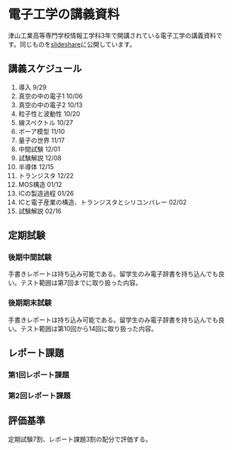 # 電子工学の講義資料

津山工業高等専門学校情報工学科3年で開講されている電子工学の講義資料です。同じものを[slideshare][1]に公開しています。

## 講義スケジュール

1. 導入 9/29
2. 真空の中の電子1 10/06
3. 真空の中の電子2 10/13
4. 粒子性と波動性 10/20
5. 線スペクトル 10/27
6. ボーア模型 11/10
7. 量子の世界 11/17
8. 中間試験 12/01
9. 試験解説 12/08
10. 半導体 12/15
11. トランジスタ 12/22
12. MOS構造 01/12
13. ICの製造過程 01/26
14. ICと電子産業の構造、トランジスタとシリコンバレー 02/02
15. 試験解説 02/16

## 定期試験

### 後期中間試験

手書きレポートは持ち込み可能である。留学生のみ電子辞書を持ち込んでも良い。テスト範囲は第7回までに取り扱った内容。

### 後期期末試験

手書きレポートは持ち込み可能である。留学生のみ電子辞書を持ち込んでも良い。テスト範囲は第10回から14回に取り扱った内容。

## レポート課題

### 第1回レポート課題

### 第2回レポート課題

## 評価基準

定期試験7割、レポート課題3割の配分で評価する。

[1]:	http://www.slideshare.net/k_fujita/
